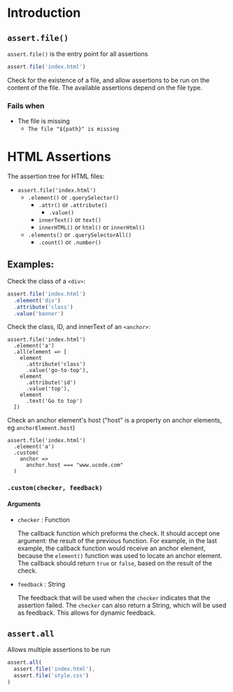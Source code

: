 # Introduction

## `assert.file()`

`assert.file()` is the entry point for all assertions

```javascript
assert.file('index.html')
```

Check for the existence of a file, and allow assertions to be run on the content of the file. The available assertions depend on the file type.

### Fails when

* The file is missing
  * `The file "${path}" is missing`
  
# HTML Assertions

The assertion tree for HTML files:

* `assert.file('index.html')`
  * `.element()` or `.querySelector()`
    * `.attr()` or `.attribute()`
      * `.value()`
    * `innerText()` or `text()`
    * `innerHTML()` or `html()` or `innerHtml()`
  * `.elements()` or `.querySelectorAll()`
    * `.count()` or `.number()`
    
## Examples:

Check the class of a `<div>`:

```javascript
assert.file('index.html')
  .element('div')
  .attribute('class')
  .value('banner')  
```

Check the class, ID, and innerText of an `<anchor>`:

```
assert.file('index.html')
  .element('a')
  .all(element => [
    element
      .attribute('class')
      .value('go-to-top'),
    element
      .attribute('id')
      .value('top'),
    element
      .text('Go to top')
  ])
```

Check an anchor element's host ("host" is a property on anchor elements, eg `anchorElement.host`)

```
assert.file('index.html')
  .element('a')
  .custom(
    anchor =>
      anchor.host === "www.ucode.com"
  )
```

### `.custom(checker, feedback)`

#### Arguments

* `checker` : Function

  The callback function which preforms the check. It should accept one argument: the result of the previous function. For example, in the last example, the callback function would receive an anchor element, because the `element()` function was used to locate an anchor element. The callback should return `true` or `false`, based on the result of the check.
  
* `feedback` : String

  The feedback that will be used when the `checker` indicates that the assertion failed. The `checker` can also return a String, which will be used as feedback. This allows for dynamic feedback.


## `assert.all`

Allows multiple assertions to be run

```javascript
assert.all(
  assert.file('index.html'),
  assert.file('style.css')
)
```
